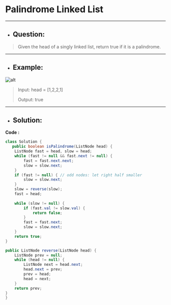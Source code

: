 # Palindrome Linked List
---
- ## Question:
> Given the head of a singly linked list, return true if it is a palindrome.
---
- ## Example:
![alt](https://assets.leetcode.com/uploads/2021/03/03/pal1linked-list.jpg)
> Input: head = [1,2,2,1]
> 
> Output: true
---
- ## Solution:
**Code :**
```java
class Solution {
   public boolean isPalindrome(ListNode head) {
    ListNode fast = head, slow = head;
    while (fast != null && fast.next != null) {
        fast = fast.next.next;
        slow = slow.next;
    }
    if (fast != null) { // odd nodes: let right half smaller
        slow = slow.next;
    }
    slow = reverse(slow);
    fast = head;
    
    while (slow != null) {
        if (fast.val != slow.val) {
            return false;
        }
        fast = fast.next;
        slow = slow.next;
    }
    return true;
}

public ListNode reverse(ListNode head) {
    ListNode prev = null;
    while (head != null) {
        ListNode next = head.next;
        head.next = prev;
        prev = head;
        head = next;
    }
    return prev;
}
}
